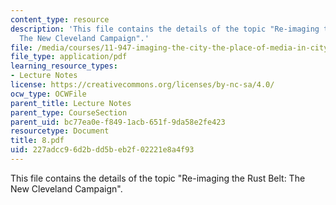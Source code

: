 ```yaml
---
content_type: resource
description: 'This file contains the details of the topic "Re-imaging the Rust Belt:
  The New Cleveland Campaign".'
file: /media/courses/11-947-imaging-the-city-the-place-of-media-in-city-design-and-development-fall-1998/227adcc96d2bdd5beb2f02221e8a4f93_8.pdf
file_type: application/pdf
learning_resource_types:
- Lecture Notes
license: https://creativecommons.org/licenses/by-nc-sa/4.0/
ocw_type: OCWFile
parent_title: Lecture Notes
parent_type: CourseSection
parent_uid: bc77ea0e-f849-1acb-651f-9da58e2fe423
resourcetype: Document
title: 8.pdf
uid: 227adcc9-6d2b-dd5b-eb2f-02221e8a4f93
---
```

This file contains the details of the topic "Re-imaging the Rust Belt: The New Cleveland Campaign".